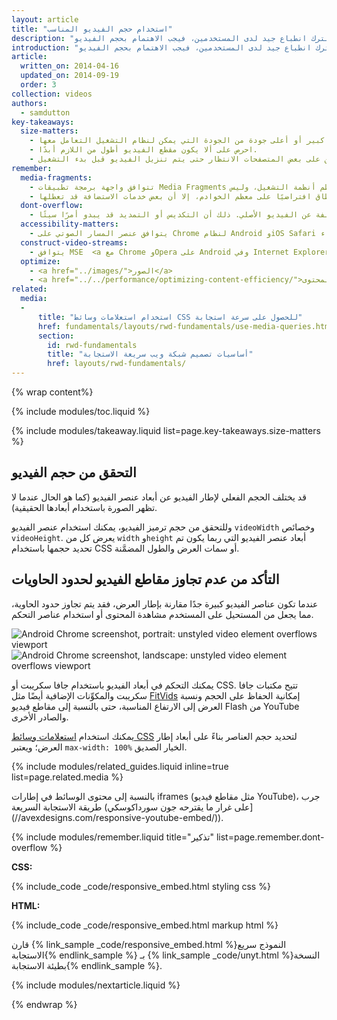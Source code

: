 ```yaml
---
layout: article
title: "استخدام حجم الفيديو المناسب"
description: "إذا كان الأمر يتعلق بترك انطباع جيد لدى المستخدمين، فيجب الاهتمام بحجم الفيديو."
introduction: "إذا كان الأمر يتعلق بترك انطباع جيد لدى المستخدمين، فيجب الاهتمام بحجم الفيديو."
article:
  written_on: 2014-04-16
  updated_on: 2014-09-19
  order: 3
collection: videos
authors:
  - samdutton
key-takeaways:
  size-matters:
    - لا تعرض مقاطع فيديو حجم إطارها كبير أو أعلى جودة من الجودة التي يمكن لنظام التشغيل التعامل معها.
    - احرص على ألا يكون مقطع الفيديو أطول من اللازم أبدًا.
    - مقاطع الفيديو الطويلة قد تتسبب في حدوث حالات فواق للتنزيل والبحث؛ وقد يتعين على بعض المتصفحات الانتظار حتى يتم تنزيل الفيديو قبل بدء التشغيل.
remember:
  media-fragments:
    - تتوافق واجهة برمجة تطبيقات Media Fragments مع معظم أنظمة التشغيل، وليس iOS.
    - تأكد من أن طلبات النطاق متوافقة مع خادمك. يتم تمكين طلبات النطاق افتراضيًا على معظم الخوادم، إلا أن بعض خدمات الاستضافة قد تعطلها.
  dont-overflow:
    - لا تفرض حجمًا للعنصر قد يؤدي إلى نسبة عرض إلى ارتفاع مختلفة عن الفيديو الأصلي. ذلك أن التكديس أو التمديد قد يبدو أمرًا سيئًا.
  accessibility-matters:
    - يتوافق عنصر المسار الصوتي على Chrome لنظام Android وiOS Safari وجميع المتصفحات الحالية على سطح المكتب باستثناء Firefox (راجع <a href="http://caniuse.com/track" title="حالة التوافق مع عنصر المسار الصوتي">caniuse.com/track</a>). هناك عدة ترميزات بوليفيل متاحة كذلك. نوصي باستخدام <a href='//www.delphiki.com/html5/playr/' title='Playr track element polyfill'>Playr</a> أو <a href='//captionatorjs.com/' title='Captionator track'>Captionator</a>.
  construct-video-streams:
    - يتوافق MSE  <a مع Chrome وOpera على Android وفي Internet Explorer 11 وChrome لجهاز سطح المكتب، مع تخطيط الدعم لـ href='http://wiki.mozilla.org/Platform/MediaSourceExtensions' title='Firefox Media Source Extensions implementation timeline'>Firefox</a>.
  optimize:
    - <a href="../images/">الصور</a>
    - <a href="../../performance/optimizing-content-efficiency/">تحسين كفاءة المحتوى</a>
related:
  media:
  -
      title: "استخدام استعلامات وسائط CSS للحصول على سرعة استجابة"
      href: fundamentals/layouts/rwd-fundamentals/use-media-queries.html
      section:
        id: rwd-fundamentals
        title: "أساسيات تصميم شبكة ويب سريعة الاستجابة"
        href: layouts/rwd-fundamentals/
---
```


{% wrap content%}

{% include modules/toc.liquid %}

{% include modules/takeaway.liquid list=page.key-takeaways.size-matters %}

<style>

  img, video, object {
    max-width: 100%;
  }

  img.center {
    display: block;
    margin-left: auto;
    margin-right: auto;
  }

</style>

## التحقق من حجم الفيديو

قد يختلف الحجم الفعلي لإطار الفيديو عن أبعاد عنصر الفيديو (كما هو الحال عندما لا تظهر الصورة باستخدام أبعادها الحقيقية).

وللتحقق من حجم ترميز الفيديو، يمكنك استخدام عنصر الفيديو `videoWidth` وخصائص `videoHeight`. يعرض كل من `width` و`height` أبعاد عنصر الفيديو التي ربما يكون تم تحديد حجمها باستخدام CSS أو سمات العرض والطول المضمَّنة.

## التأكد من عدم تجاوز مقاطع الفيديو لحدود الحاويات

عندما تكون عناصر الفيديو كبيرة جدًا مقارنة بإطار العرض، فقد يتم تجاوز حدود الحاوية، مما يجعل من المستحيل على المستخدم مشاهدة المحتوى أو استخدام
عناصر التحكم.

<div class="clear">
    <img class="g-wide--1 g-medium--half" alt="Android Chrome screenshot, portrait: unstyled video element overflows viewport" src="images/Chrome-Android-portrait-video-unstyled.png">
    <img class="g-wide--2 g-wide--last g-medium--half g--last" alt="Android Chrome screenshot, landscape: unstyled video element overflows viewport" src="images/Chrome-Android-landscape-video-unstyled.png">
</div>

يمكنك التحكم في أبعاد الفيديو باستخدام جافا سكريبت أو CSS. تتيح مكتبات جافا سكريبت والمكوِّنات الإضافية أيضًا مثل [FitVids](//fitvidsjs.com/) إمكانية الحفاظ على الحجم ونسبة العرض إلى الارتفاع المناسبة، حتى بالنسبة إلى مقاطع فيديو Flash من YouTube والصادر الأخرى.

يمكنك استخدام [استعلامات وسائط CSS](../../layouts/rwd-fundamentals/#use-css-media-queries-for-responsiveness) لتحديد حجم العناصر بناءً على أبعاد إطار العرض؛ ويعتبر `max-width: 100%` الخيار الصديق.

{% include modules/related_guides.liquid inline=true list=page.related.media %}

بالنسبة إلى محتوى الوسائط في إطارات iframes (مثل مقاطع فيديو YouTube)، جرب طريقة الاستجابة السريعة (على غرار ما يقترحه جون سورداكوسكي](//avexdesigns.com/responsive-youtube-embed/)).

{% include modules/remember.liquid title="تذكير" list=page.remember.dont-overflow %}

**CSS:**

{% include_code _code/responsive_embed.html styling css %}

**HTML:**

{% include_code _code/responsive_embed.html markup html %}

قارن {% link_sample _code/responsive_embed.html %}النموذج سريع الاستجابة{% endlink_sample %} بـ {% link_sample _code/unyt.html %}النسخة بطيئة الاستجابة{% endlink_sample %}.


{% include modules/nextarticle.liquid %}

{% endwrap %}

